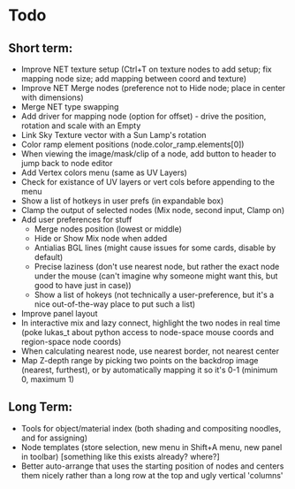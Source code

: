 Todo
====

Short term:
-----------
* Improve NET texture setup (Ctrl+T on texture nodes to add setup; fix mapping node size; add mapping between coord and texture)
* Improve NET Merge nodes (preference not to Hide node; place in center with dimensions)
* Merge NET type swapping
* Add driver for mapping node (option for offset) - drive the position, rotation and scale with an Empty
* Link Sky Texture vector with a Sun Lamp's rotation
* Color ramp element positions (node.color_ramp.elements[0])
* When viewing the image/mask/clip of a node, add button to header to jump back to node editor
* Add Vertex colors menu (same as UV Layers)
* Check for existance of UV layers or vert cols before appending to the menu
* Show a list of hotkeys in user prefs (in expandable box)
* Clamp the output of selected nodes (Mix node, second input, Clamp on)
* Add user preferences for stuff
    - Merge nodes position (lowest or middle)
    - Hide or Show Mix node when added
    - Antialias BGL lines (might cause issues for some cards, disable by default)
    - Precise laziness (don't use nearest node, but rather the exact node under the mouse (can't imagine why someone might want this, but good to have just in case))
    - Show a list of hokeys (not technically a user-preference, but it's a nice out-of-the-way place to put such a list)
* Improve panel layout
* In interactive mix and lazy connect, highlight the two nodes in real time (poke lukas_t about python access to node-space mouse coords and region-space node coords)
* When calculating nearest node, use nearest border, not nearest center
* Map Z-depth range by picking two points on the backdrop image (nearest, furthest), or by automatically mapping it so it's 0-1 (minimum 0, maximum 1)

Long Term:
----------
* Tools for object/material index (both shading and compositing noodles, and for assigning)
* Node templates (store selection, new menu in Shift+A menu, new panel in toolbar) [something like this exists already? where?]
* Better auto-arrange that uses the starting position of nodes and centers them nicely rather than a long row at the top and ugly vertical 'columns'
